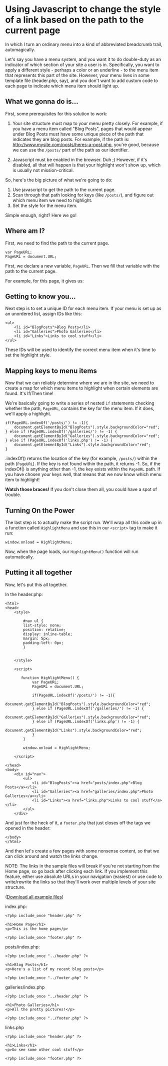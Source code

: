 Using Javascript to change the style of a link based on the path to the current page
====================================================================================

In which I turn an ordinary menu into a kind of abbreviated breadcrumb trail, automagically.

Let's say you have a menu system, and you want it to do double-duty as an indicator of which section of your site a user is in.  Specifically, you want to apply a different style - perhaps a color or an underline - to the menu item that represents this part of the site.  However, your menu lives in some template file (header.php, say), and you don't want to add custom code to each page to indicate which menu item should light up.

What we gonna do is...
----------------------

First, some prerequisites for this solution to work:

1. Your site structure must map to your menu pretty closely.  For example, if you have a menu item called "Blog Posts", pages that would appear under Blog Posts must have some unique piece of the path that indicates they are blog posts.  For example, if the path is: http://www.mysite.com/posts/heres-a-post.php, you're good, because we can use the `/posts/` part of the path as our identifier.

2. Javascript must be enabled in the browser. Duh ;) However, if it's disabled, all that will happen is that your highlight won't show up, which is usually not mission-critical.

So, here's the big picture of what we're going to do:

1. Use javascript to get the path to the current page.
2. Scan through that path looking for keys (like `/posts/`), and figure out which menu item we need to highlight.
3. Set the style for the menu item.

Simple enough, right? Here we go!

Where am I?
-----------

First, we need to find the path to the current page.

	var PageURL;
    PageURL = document.URL;

First, we declare a new variable, `PageURL`.  Then we fill that variable with the path to the current page.

For example, for this page, it gives us: 

<script>
var CurrentLocation;
CurrentLocation = docment.URL;
document.write (CurrentLocation);
</script>

Getting to know you...
----------------------

Next step is to set a unique ID for each menu item.  If your menu is set up as an unordered list, assign IDs like this:

	<ul>
		<li id="BlogPosts">Blog Posts</li>
		<li id="Galleries">Photo Galleries</li>
		<li id="Links">Links to cool stuff</li>
	</ul>	

These IDs will be used to identify the correct menu item when it's time to set the highlight style.

Mapping keys to menu items
--------------------------

Now that we can reliably determine where we are in the site, we need to create a map for which menu items to highlight when certain elements are found.  It's If/Then time!

We're basically going to write a series of nested `if` statements checking whether the path, `PageURL`, contains the key for the menu item.  If it does, we'll apply a highlight.

    if(PageURL.indexOf('/posts/') != -1){
        document.getElementById("BlogPosts").style.backgroundColor="red";
    } else if (PageURL.indexOf('/galleries/') != -1) {
        document.getElementById("Galleries").style.backgroundColor="red";
    } else if (PageURL.indexOf('links.php') != -1) {
        document.getElementById("Links").style.backgroundColor="red";
    }
		
.indexOf() returns the location of the key (for example, `/posts/`) within the path (`PageURL`). If the key is not found within the path, it returns -1.  So, if the indexOf() is anything other than -1, the key exists within the `PageURL` path.  If you have chosen your keys well, that means that we now know which menu item to highlight!
		
**Watch those braces!** If you don't close them all, you could have a spot of trouble.

Turning On the Power
--------------------

The last step is to actually make the script run.  We'll wrap all this code up in a function called `HighlightMenu` and use this in our `<script>` tag to make it run:

	window.onload = HighlightMenu;

Now, when the page loads, our `HighlightMenu()` function will run automatically.

Putting it all together
-----------------------

Now, let's put this all together.

In the header.php:

	<html>
	<head>
		<style>
		
			#nav ul {
			list-style: none;
			position: relative;
			display: inline-table;
			margin: 5px;
			padding-left: 0px;
			}
			
		
		</style>

		<script>

	       function HighlightMenu() {
	            var PageURL;
	            PageURL = document.URL;

	            if(PageURL.indexOf('/posts/') != -1){
	                document.getElementById("BlogPosts").style.backgroundColor="red";
	            } else if (PageURL.indexOf('/galleries/') != -1) {
	                document.getElementById("Galleries").style.backgroundColor="red";
	            } else if (PageURL.indexOf('links.php') != -1) {
	                document.getElementById("Links").style.backgroundColor="red";
	            }
	        }

	    	window.onload = HighlightMenu;

	    </script>

	</head>
	<body>
		<div id="nav">
			<ul>
				<li id="BlogPosts"><a href="posts/index.php">Blog Posts</a></li>
				<li id="Galleries"><a href="galleries/index.php">Photo Galleries</a></li>
				<li id="Links"><a href="links.php">Links to cool stuff</a></li>
			</ul>
		</div>


And just for the heck of it, a `footer.php` that just closes off the tags we opened in the header:

	</body>
	</html>

And then let's create a few pages with some nonsense content, so that we can click around and watch the links change.

NOTE: The links in the sample files will break if you're not starting from the Home page, so go back after clicking each link.  If you implement this feature, either use absolute URLs in your navigation (easiest) or use code to write/rewrite the links so that they'll work over multiple levels of your site structure.

([Download all example files](2013-09-25_JSHighlight.zip))

index.php:

	<?php include_once "header.php" ?>
	
	<h1>Home Page</h1>
	<p>This is the home page</p>
	
	<?php include_once "footer.php" ?>

posts/index.php:

	<?php include_once "../header.php" ?>
	
	<h1>Blog Posts</h1>
	<p>Here's a list of my recent blog posts</p>
	
	<?php include_once "../footer.php" ?>

galleries/index.php

	<?php include_once "../header.php" ?>
	
	<h1>Photo Galleries</h1>
	<p>All the pretty pictures!</p>
	
	<?php include_once "../footer.php" ?>

links.php

	<?php include_once "header.php" ?>
	
	<h1>Links</h1>
	<p>Go see some other cool stuff</p>
	
	<?php include_once "footer.php" ?>
	